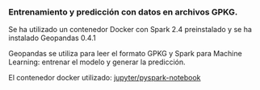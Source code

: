 <h3>Entrenamiento y predicción con datos en archivos GPKG.</h3>
<p>Se ha utilizado un contenedor Docker con Spark 2.4 preinstalado y se ha instalado Geopandas 0.4.1</p>
<p>Geopandas se  utiliza para leer el formato GPKG y Spark para Machine Learning: entrenar el modelo y generar la predicción.</p>
El contenedor docker utilizado: <a href="https://hub.docker.com/r/jupyter/pyspark-notebook">jupyter/pyspark-notebook </a>